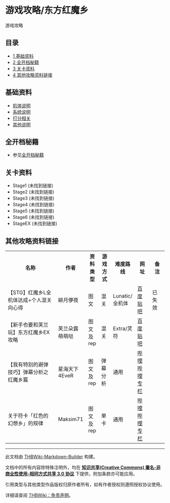 # 游戏攻略/东方红魔乡

<!-- source html: G:\repos\THBWiki-Markdown-Builder\THBWikiMarkdown\Temp\main\1\1e\ns0%3A%E6%B8%B8%E6%88%8F%E6%94%BB%E7%95%A5%2F%E4%B8%9C%E6%96%B9%E7%BA%A2%E9%AD%94%E4%B9%A1.html -->

游戏攻略


## 目录

- [1 基础资料](#基础资料)
- [2 全开档秘籍](#全开档秘籍)
- [3 关卡资料](#关卡资料)
- [4 其他攻略资料链接](#其他攻略资料链接)





## 基础资料
- [机体说明](./游戏攻略-STG机体说明-东方红魔乡.md)
- [系统说明](./游戏攻略-东方红魔乡-系统.md)
- [打分相关](./游戏攻略-东方红魔乡-分数.md)
- [其他说明](./游戏攻略-东方红魔乡-其他.md)


## 全开档秘籍
- 参见[全开档秘籍](./全开档秘籍.md)


## 关卡资料
- Stage1 (未找到链接)
- Stage2 (未找到链接)
- Stage3 (未找到链接)
- Stage4 (未找到链接)
- Stage5 (未找到链接)
- Stage6 (未找到链接)
- StageEX (未找到链接)


## 其他攻略资料链接

<table>

<tbody><tr>
<th style="width: 40%">名称
</th>
<th style="width: 11%">作者
</th>
<th style="width: 8%">资料类型
</th>
<th style="width: 8%">游戏方式
</th>
<th style="width: 11%">难度路线
</th>
<th style="width: 11%">网址
</th>
<th style="width: 11%">备注
</th></tr>
<tr>
<td>【STG】红魔乡L全机体达成+个人混关向心得</td>
<td>緋月儚夜</td>
<td>图文</td>
<td>混关</td>
<td>Lunatic/全机体</td>
<td><a rel="nofollow" class="external text" href="http://tieba.baidu.com/p/1703530528">百度贴吧</a></td>
<td>已失效
</td></tr>
<tr>
<td>【新手也要和芙兰玩】东方红魔乡EX攻略</td>
<td>芙兰朵露萌萌哒</td>
<td>图文及rep</td>
<td>混关</td>
<td>Extra/灵符</td>
<td><a rel="nofollow" class="external text" href="http://tieba.baidu.com/p/3402400304">百度贴吧</a></td>
<td>
</td></tr>
<tr>
<td>【我有特别的避弹技巧】弹幕分析之红魔乡篇</td>
<td>星海天下4EveR</td>
<td>图文及rep</td>
<td>弹幕分析</td>
<td>通用</td>
<td><a rel="nofollow" class="external text" href="https://www.bilibili.com/read/cv93189/">哔哩哔哩专栏</a></td>
<td>
</td></tr>
<tr>
<td>关于符卡「红色的幻想乡」的规律</td>
<td>Maksim71</td>
<td>图文及rep</td>
<td>单卡</td>
<td>通用</td>
<td><a rel="nofollow" class="external text" href="https://www.bilibili.com/read/cv5084124/">哔哩哔哩专栏</a></td>
<td>
</td></tr></tbody></table>






---

此文档由 [THBWiki-Markdown-Builder](https://github.com/Delsin-Yu/THBWiki-Markdown-Builder) 构建。

文档中的所有内容除特殊注明外，均在 [**知识共享(Creative Commons) 署名-非商业性使用-相同方式共享 3.0 协议**](https://creativecommons.org/licenses/by-sa/3.0/deed.zh-hans) 下提供，附加条款亦可能应用。

引用类型与其他类型作品版权归原作者所有，如有作者授权则遵照授权协议使用。

详细请查阅 [THBWiki：免责声明](https://thbwiki.cc/THBWiki:%E5%85%8D%E8%B4%A3%E5%A3%B0%E6%98%8E)。

